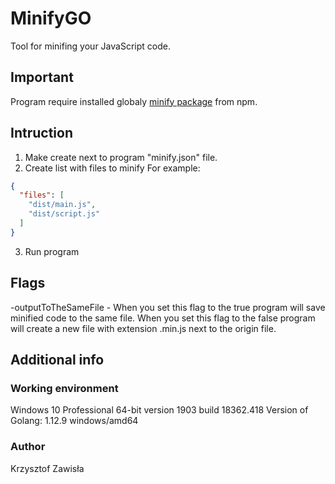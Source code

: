 # MinifyGO
Tool for minifing your JavaScript code.

## Important
Program require installed globaly [minify package](https://www.npmjs.com/package/minify) from npm.

## Intruction
1. Make create next to program "minify.json" file.
2. Create list with files to minify
For example:
```json
{
  "files": [
    "dist/main.js",
    "dist/script.js"
  ]
}
```
3. Run program

## Flags
-outputToTheSameFile - When you set this flag to the true program will save minified code to the same file. When you set this flag to the false program will create a new file with extension .min.js next to the origin file.

## Additional info
### Working environment
Windows 10 Professional 64-bit version 1903 build 18362.418
Version of Golang: 1.12.9 windows/amd64
### Author
Krzysztof Zawisła
